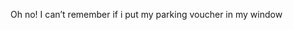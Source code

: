 <!--
id: 187255844
link: http://kevinisom.info/post/187255844/oh-no-i-cant-remember-if-i-put-my-parking
slug: oh-no-i-cant-remember-if-i-put-my-parking
date: Mon Sep 14 2009 11:10:37 GMT+1200 (NZST)
raw: {"blog_name":"kevinisom","id":187255844,"post_url":"http://kevinisom.info/post/187255844/oh-no-i-cant-remember-if-i-put-my-parking","slug":"oh-no-i-cant-remember-if-i-put-my-parking","type":"text","date":"2009-09-13 23:10:37 GMT","timestamp":1252883437,"state":"published","format":"html","reblog_key":"DeIFHI9X","tags":[],"short_url":"http://tmblr.co/Zw68YyBAKma","highlighted":[],"feed_item":"http://twitter.com/kev_nz/statuses/3961874668","from_feed_id":"650289","note_count":0,"title":null,"body":"<p>Oh no! I can&#8217;t remember if i put my parking voucher in my window</p>"}
publish: 2009-09-014
tags: 
title: null
-->


Oh no! I can’t remember if i put my parking voucher in my window


